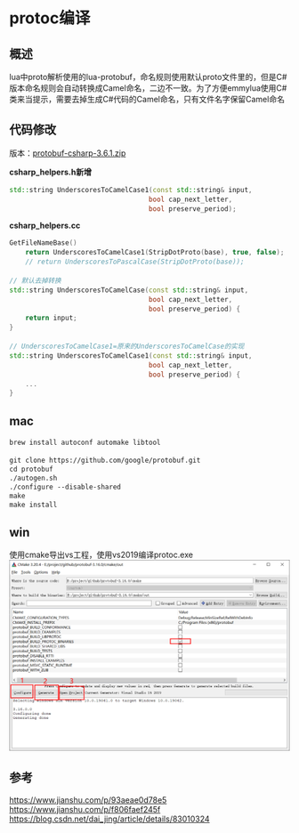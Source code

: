 protoc编译
===================================================
概述
--------
lua中proto解析使用的lua-protobuf，命名规则使用默认proto文件里的，但是C#版本命名规则会自动转换成Camel命名，二边不一致。为了方便emmylua使用C#类来当提示，需要去掉生成C#代码的Camel命名，只有文件名字保留Camel命名

代码修改
--------
版本：[protobuf-csharp-3.6.1.zip](https://github.com/protocolbuffers/protobuf/releases/download/v3.16.0/protobuf-csharp-3.16.0.zip)

**csharp_helpers.h新增**
```c++
std::string UnderscoresToCamelCase1(const std::string& input,
                                   bool cap_next_letter,
                                   bool preserve_period);
```
                                   
**csharp_helpers.cc**
```c++
GetFileNameBase()
    return UnderscoresToCamelCase1(StripDotProto(base), true, false);
    // return UnderscoresToPascalCase(StripDotProto(base));

// 默认去掉转换
std::string UnderscoresToCamelCase(const std::string& input,
                                   bool cap_next_letter,
                                   bool preserve_period) {
    return input;                         
}

// UnderscoresToCamelCase1=原来的UnderscoresToCamelCase的实现
std::string UnderscoresToCamelCase1(const std::string& input,
                                   bool cap_next_letter,
                                   bool preserve_period) {
    ...
}
```

mac
---
```msbuild
brew install autoconf automake libtool

git clone https://github.com/google/protobuf.git
cd protobuf
./autogen.sh
./configure --disable-shared
make
make install
```

win
---
使用cmake导出vs工程，使用vs2019编译protoc.exe
![](image.png)

参考
---
https://www.jianshu.com/p/93aeae0d78e5  
https://www.jianshu.com/p/f806faef245f  
https://blog.csdn.net/dai_jing/article/details/83010324
